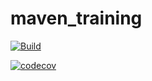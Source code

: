 # maven_training

[![Build](https://github.com/Masckadeur/maven_training/actions/workflows/build.yml/badge.svg)](https://github.com/Masckadeur/maven_training/actions/workflows/build.yml)


[![codecov](https://codecov.io/gh/Masckadeur/maven_training/branch/main/graph/badge.svg)](https://codecov.io/gh/Masckadeur/maven_training)